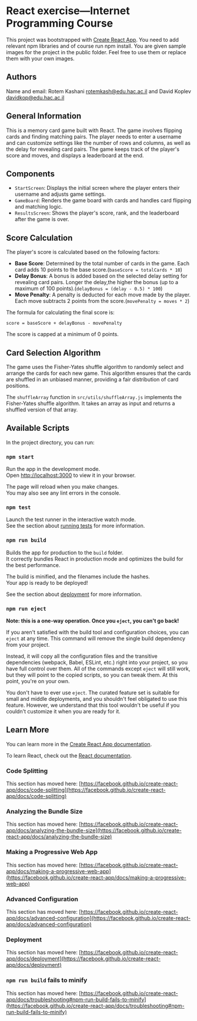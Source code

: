 # React exercise—Internet Programming Course
This project was bootstrapped with [Create React App](https://github.com/facebook/create-react-app).
You need to add relevant npm libraries and of course run npm install.
You are given sample images for the project in the public folder. Feel free to use them or replace them with your own images.
## Authors

Name and email:
Rotem Kashani rotemkash@edu.hac.ac.il and David Koplev davidkop@edu.hac.ac.il
## General Information
This is a memory card game built with React.
The game involves flipping cards and finding matching pairs.
The player needs to enter a username and can customize settings like the number of rows and columns,
as well as the delay for revealing card pairs.
The game keeps track of the player's score and moves, and displays a leaderboard at the end.

## Components

- `StartScreen`: Displays the initial screen where the player enters their username and adjusts game settings.
- `GameBoard`: Renders the game board with cards and handles card flipping and matching logic.
- `ResultsScreen`: Shows the player's score, rank, and the leaderboard after the game is over.

## Score Calculation

The player's score is calculated based on the following factors:

- **Base Score**: Determined by the total number of cards in the game.
  Each card adds 10 points to the base score.(`baseScore = totalCards * 10`)
- **Delay Bonus**: A bonus is added based on the selected delay setting for revealing card pairs.
  Longer the delay,the higher the bonus (up to a maximum of 100 points).(`delayBonus = (delay - 0.5) * 100`)
- **Move Penalty**: A penalty is deducted for each move made by the player. 
    Each move subtracts 2 points from the score.(`movePenalty = moves * 2`)

The formula for calculating the final score is:

`score = baseScore + delayBonus - movePenalty`

The score is capped at a minimum of 0 points.

## Card Selection Algorithm

The game uses the Fisher-Yates shuffle algorithm to randomly select and arrange the cards for each new game.
This algorithm ensures that the cards are shuffled in an unbiased manner,
providing a fair distribution of card positions.

The `shuffleArray` function in `src/utils/shuffleArray.js` implements the Fisher-Yates shuffle algorithm.
It takes an array as input and returns a shuffled version of that array.
## Available Scripts

In the project directory, you can run:

### `npm start`

Run the app in the development mode.\
Open [http://localhost:3000](http://localhost:3000) to view it in your browser.

The page will reload when you make changes.\
You may also see any lint errors in the console.

### `npm test`

Launch the test runner in the interactive watch mode.\
See the section about [running tests](https://facebook.github.io/create-react-app/docs/running-tests) for more information.

### `npm run build`

Builds the app for production to the `build` folder.\
It correctly bundles React in production mode and optimizes the build for the best performance.

The build is minified, and the filenames include the hashes.\
Your app is ready to be deployed!

See the section about [deployment](https://facebook.github.io/create-react-app/docs/deployment) for more information.

### `npm run eject`

**Note: this is a one-way operation. Once you `eject`, you can't go back!**

If you aren't satisfied with the build tool and configuration choices, you can `eject` at any time. This command will remove the single build dependency from your project.

Instead,
it will copy all the configuration files and the transitive dependencies 
(webpack, Babel, ESLint, etc.) right into your project, so you have full control over them. 
All of the commands except `eject` will still work, but they will point to the copied scripts, so you can tweak them.
At this point, you're on your own.

You don't have to ever use `eject`. The curated feature set is suitable for small and middle deployments, and you shouldn't feel obligated to use this feature. However, we understand that this tool wouldn't be useful if you couldn't customize it when you are ready for it.

## Learn More

You can learn more in the [Create React App documentation](https://facebook.github.io/create-react-app/docs/getting-started).

To learn React, check out the [React documentation](https://reactjs.org/).

### Code Splitting

This section has moved here: [https://facebook.github.io/create-react-app/docs/code-splitting](https://facebook.github.io/create-react-app/docs/code-splitting)

### Analyzing the Bundle Size

This section has moved here: [https://facebook.github.io/create-react-app/docs/analyzing-the-bundle-size](https://facebook.github.io/create-react-app/docs/analyzing-the-bundle-size)

### Making a Progressive Web App

This section has moved here: [https://facebook.github.io/create-react-app/docs/making-a-progressive-web-app](https://facebook.github.io/create-react-app/docs/making-a-progressive-web-app)

### Advanced Configuration

This section has moved here: [https://facebook.github.io/create-react-app/docs/advanced-configuration](https://facebook.github.io/create-react-app/docs/advanced-configuration)

### Deployment

This section has moved here: [https://facebook.github.io/create-react-app/docs/deployment](https://facebook.github.io/create-react-app/docs/deployment)

### `npm run build` fails to minify

This section has moved here: [https://facebook.github.io/create-react-app/docs/troubleshooting#npm-run-build-fails-to-minify](https://facebook.github.io/create-react-app/docs/troubleshooting#npm-run-build-fails-to-minify)
